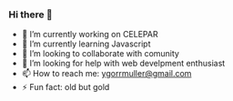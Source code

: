 ### Hi there 👋


- 🔭 I’m currently working on CELEPAR
- 🌱 I’m currently learning Javascript
- 👯 I’m looking to collaborate with comunity
- 🤔 I’m looking for help with web develpment enthusiast 
- 📫 How to reach me: ygorrmuller@gmail.com
- ⚡ Fun fact: old but gold

